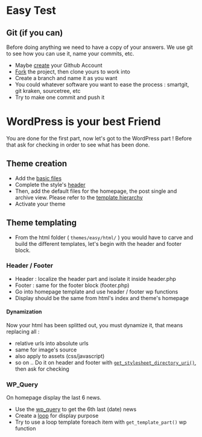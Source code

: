 # Easy Test

## Git (if you can)
Before doing anything we need to have a copy of your answers. We use git to see how you can use it, name your commits, etc.
* Maybe [create](https://github.com/join) your Github Account
* [Fork](https://help.github.com/articles/fork-a-repo/) the project, then clone yours to work into
* Create a branch and name it as you want
* You could whatever software you want to ease the process : smartgit, git kraken, sourcetree, etc
* Try to make one commit and push it

# WordPress is your best Friend
You are done for the first part, now let's got to the WordPress part !
Before that ask for checking in order to see what has been done.

## Theme creation
* Add the [basic files](https://codex.wordpress.org/Theme_Development#Basic_Templates)
* Complete the style's [header](https://developer.wordpress.org/themes/basics/main-stylesheet-style-css/)
* Then, add the default files for the homepage, the post single and archive view. Please refer to the [template hierarchy](https://wphierarchy.com/)
* Activate your theme

## Theme templating
* From the html folder ( `themes/easy/html/` ) you would have to carve and build the different templates, let's begin with the header and footer block.

### Header / Footer
* Header : localize the header part and isolate it inside header.php
* Footer : same for the footer block (footer.php)
* Go into homepage template and use header / footer wp functions
* Display should be the same from html's index and theme's homepage

#### Dynamization
Now your html has been splitted out, you must dynamize it, that means replacing all :
* relative urls into absolute urls
* same for image's source
* also apply to assets (css/javascript)
* so on ..
Do it on header and footer with [`get_stylesheet_directory_uri()`](https://codex.wordpress.org/Function_Reference/get_stylesheet_directory_uri), then ask for checking

### WP_Query
On homepage display the last 6 news.
* Use the [wp_query](http://www.geekpress.fr/wp-query-creez-des-requetes-personnalisees-dans-vos-themes-wordpress/) to get the 6th last (date) news
* Create a [loop](https://code.tutsplus.com/tutorials/a-beginners-guide-to-the-wordpress-loop--wp-20241) for display purpose
* Try to use a loop template foreach item with `get_template_part()` wp function
